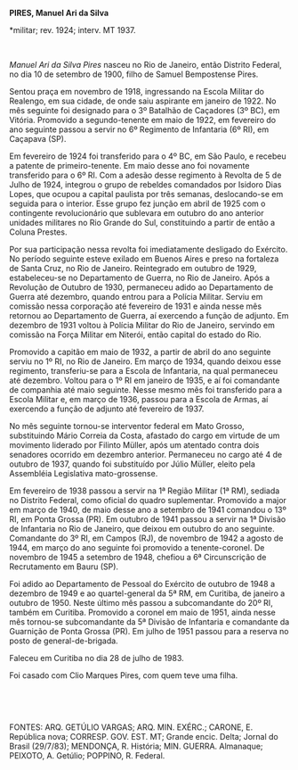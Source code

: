 **PIRES, Manuel Ari da Silva**

\*militar; rev. 1924; interv. MT 1937.

 

*Manuel Ari da Silva Pires* nasceu no Rio de Janeiro, então Distrito
Federal, no dia 10 de setembro de 1900, filho de Samuel Bempostense
Pires.

Sentou praça em novembro de 1918, ingressando na Escola Militar do
Realengo, em sua cidade, de onde saiu aspirante em janeiro de 1922. No
mês seguinte foi designado para o 3º Batalhão de Caçadores (3º BC), em
Vitória. Promovido a segundo-tenente em maio de 1922, em fevereiro do
ano seguinte passou a servir no 6º Regimento de Infantaria (6º RI), em
Caçapava (SP).

Em fevereiro de 1924 foi transferido para o 4º BC, em São Paulo, e
recebeu a patente de primeiro-tenente. Em maio desse ano foi novamente
transferido para o 6º RI. Com a adesão desse regimento à Revolta de 5 de
Julho de 1924, integrou o grupo de rebeldes comandados por Isidoro Dias
Lopes, que ocupou a capital paulista por três semanas, deslocando-se em
seguida para o interior. Esse grupo fez junção em abril de 1925 com o
contingente revolucionário que sublevara em outubro do ano anterior
unidades militares no Rio Grande do Sul, constituindo a partir de então
a Coluna Prestes.

Por sua participação nessa revolta foi imediatamente desligado do
Exército. No período seguinte esteve exilado em Buenos Aires e preso na
fortaleza de Santa Cruz, no Rio de Janeiro. Reintegrado em outubro de
1929, estabeleceu-se no Departamento de Guerra, no Rio de Janeiro. Após
a Revolução de Outubro de 1930, permaneceu adido ao Departamento de
Guerra até dezembro, quando entrou para a Polícia Militar. Serviu em
comissão nessa corporação até fevereiro de 1931 e ainda nesse mês
retornou ao Departamento de Guerra, aí exercendo a função de adjunto. Em
dezembro de 1931 voltou à Polícia Militar do Rio de Janeiro, servindo em
comissão na Força Militar em Niterói, então capital do estado do Rio.

Promovido a capitão em maio de 1932, a partir de abril do ano seguinte
serviu no 1º RI, no Rio de Janeiro. Em março de 1934, quando deixou esse
regimento, transferiu-se para a Escola de Infantaria, na qual permaneceu
até dezembro. Voltou para o 1º RI em janeiro de 1935, e aí foi
comandante de companhia até maio seguinte. Nesse mesmo mês foi
transferido para a Escola Militar e, em março de 1936, passou para a
Escola de Armas, aí exercendo a função de adjunto até fevereiro de 1937.

No mês seguinte tornou-se interventor federal em Mato Grosso,
substituindo Mário Correia da Costa, afastado do cargo em virtude de um
movimento liderado por Filinto Müller, após um atentado contra dois
senadores ocorrido em dezembro anterior. Permaneceu no cargo até 4 de
outubro de 1937, quando foi substituído por Júlio Müller, eleito pela
Assembléia Legislativa mato-grossense.

Em fevereiro de 1938 passou a servir na 1ª Região Militar (1ª RM),
sediada no Distrito Federal, como oficial do quadro suplementar.
Promovido a major em março de 1940, de maio desse ano a setembro de 1941
comandou o 13º RI, em Ponta Grossa (PR). Em outubro de 1941 passou a
servir na 1ª Divisão de Infantaria no Rio de Janeiro, que deixou em
outubro do ano seguinte. Comandante do 3º RI, em Campos (RJ), de
novembro de 1942 a agosto de 1944, em março do ano seguinte foi
promovido a tenente-coronel. De novembro de 1945 a setembro de 1948,
chefiou a 6ª Circunscrição de Recrutamento em Bauru (SP).

Foi adido ao Departamento de Pessoal do Exército de outubro de 1948 a
dezembro de 1949 e ao quartel-general da 5ª RM, em Curitiba, de janeiro
a outubro de 1950. Neste último mês passou a subcomandante do 20º RI,
também em Curitiba. Promovido a coronel em maio de 1951, ainda nesse mês
tornou-se subcomandante da 5ª Divisão de Infantaria e comandante da
Guarnição de Ponta Grossa (PR). Em julho de 1951 passou para a reserva
no posto de general-de-brigada.

Faleceu em Curitiba no dia 28 de julho de 1983.

Foi casado com Clio Marques Pires, com quem teve uma filha.

 

 

FONTES: ARQ. GETÚLIO VARGAS; ARQ. MIN. EXÉRC.; CARONE, E. República
nova; CORRESP. GOV. EST. MT; Grande encic. Delta; Jornal do Brasil
(29/7/83); MENDONÇA, R. História; MIN. GUERRA. Almanaque; PEIXOTO, A.
Getúlio; POPPINO, R. Federal.

 
